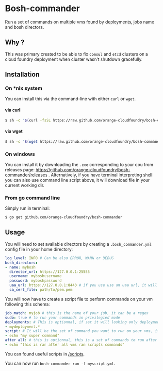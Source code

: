 # Bosh-commander

Run a set of commands on multiple vms found by deployments, jobs name and bosh directors.

## Why ?

This was primary created to be able to fix `consul` and `etcd` clusters on a cloud foundry 
deployment when cluster wasn't shutdown gracefully.

## Installation

### On *nix system

You can install this via the command-line with either `curl` or `wget`.

#### via curl

```bash
$ sh -c "$(curl -fsSL https://raw.github.com/orange-cloudfoundry/bosh-commander/master/bin/install.sh)"
```

#### via wget

```bash
$ sh -c "$(wget https://raw.github.com/orange-cloudfoundry/bosh-commander/master/bin/install.sh -O -)"
```

### On windows

You can install it by downloading the `.exe` corresponding to your cpu from releases page: https://github.com/orange-cloudfoundry/bosh-commander/releases .
Alternatively, if you have terminal interpreting shell you can also use command line script above, it will download file in your current working dir.

### From go command line

Simply run in terminal:

```bash
$ go get github.com/orange-cloudfoundry/bosh-commander
```

## Usage

You will need to set available directors by creating a `.bosh_commander.yml` config file in your home directory:

```yml
log_level: INFO # Can be also ERROR, WARN or DEBUG
bosh_directors:
- name: mybosh
  director_url: https://127.0.0.1:25555
  username: myboshusername
  password: myboshpassword
  uaa_url: https://127.0.0.1:8443 # if you use use an uaa url, it will use uaa to authenticate user
  ca_cert_file: path/to/pem.pem
```

You will now have to create a script file to perform commands on your vm following this schema:

```yml
job_match: myjob # this is the name of your job, it can be a regex
sudo: true # to run your commands in privilegied mode
deployments: # This is optionnal, if set it will looking only deployments which match regex given
- mydeployment.*
script: # It will be the set of command you want to run on your vms, if command fail it will continue to perform the next command
- echo "my super command"
after_all: # this is optionnal, this is a set of commands to run after all commands in script have been ran in all vms
- echo "this is ran after all vms ran scripts commands"
```

You can found useful scripts in [/scripts](/scripts).

You can now run `bosh-commander run -f myscript.yml`.